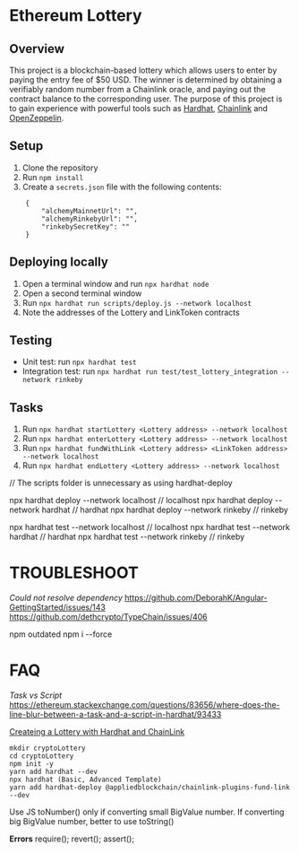 # Ethereum Lottery

## Overview

This project is a blockchain-based lottery which allows users to enter by paying the entry fee of $50 USD. The winner is determined by obtaining a verifiably random number from a Chainlink oracle, and paying out the contract balance to the corresponding user. The purpose of this project is to gain experience with powerful tools such as [Hardhat](https://hardhat.org/), [Chainlink](https://chain.link/) and [OpenZeppelin](https://openzeppelin.com/).

## Setup

1. Clone the repository
2. Run `npm install`
3. Create a `secrets.json` file with the following contents:

```
    {
        "alchemyMainnetUrl": "",
        "alchemyRinkebyUrl": "",
        "rinkebySecretKey": ""
    }
```

## Deploying locally

1. Open a terminal window and run `npx hardhat node`
2. Open a second terminal window
3. Run `npx hardhat run scripts/deploy.js --network localhost`
4. Note the addresses of the Lottery and LinkToken contracts

## Testing

- Unit test: run `npx hardhat test`
- Integration test: run `npx hardhat run test/test_lottery_integration --network rinkeby`

## Tasks

1. Run `npx hardhat startLottery <Lottery address> --network localhost`
2. Run `npx hardhat enterLottery <Lottery address> --network localhost`
3. Run `npx hardhat fundWithLink <Lottery address> <LinkToken address> --network localhost`
4. Run `npx hardhat endLottery <Lottery address> --network localhost`

// The scripts folder is unnecessary as using hardhat-deploy

npx hardhat deploy --network localhost // localhost
npx hardhat deploy --network hardhat // hardhat
npx hardhat deploy --network rinkeby // rinkeby

npx hardhat test --network localhost // localhost
npx hardhat test --network hardhat // hardhat
npx hardhat test --network rinkeby // rinkeby

# TROUBLESHOOT

_Could not resolve dependency_
https://github.com/DeborahK/Angular-GettingStarted/issues/143
https://github.com/dethcrypto/TypeChain/issues/406

npm outdated
npm i --force

# FAQ

_Task vs Script_
https://ethereum.stackexchange.com/questions/83656/where-does-the-line-blur-between-a-task-and-a-script-in-hardhat/93433

[Createing a Lottery with Hardhat and ChainLink](https://dev.to/johbu/creating-a-lottery-with-hardhat-and-chainlink-385f)

```
mkdir cryptoLottery
cd cryptoLottery
npm init -y
yarn add hardhat --dev
npx hardhat (Basic, Advanced Template)
yarn add hardhat-deploy @appliedblockchain/chainlink-plugins-fund-link --dev

```

Use JS toNumber() only if converting small BigValue number. If converting big BigValue number, better to use toString()

**Errors**
require();
revert();
assert();
